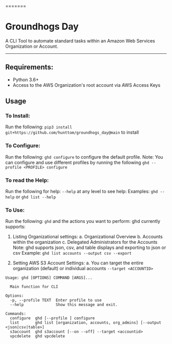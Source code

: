 =======
# Groundhogs Day
A CLI Tool to automate standard tasks within an Amazon Web Services Organization or Account.

---


## Requirements:

* Python 3.6+
* Access to the AWS Organization's root account via AWS Access Keys

## Usage

### To Install:
  Run the following: `pip3 install git+https://github.com/hunttom/groundhogs_day@main` to install

### To Configure:
  Run the following: `ghd configure` to configure the default profile.
  Note: You can configure and use different profiles by running the following `ghd --profile <PROFILE> configure`

### To read the Help:
  Run the following for help: `--help` at any level to see help: 
  Examples: `ghd --help` or `ghd list --help`

### To Use:
  Run the following: `ghd` and the actions you want to perform:
  ghd currently supports:
  1. Listing Organizational settings:
    a. Organizational Overview
    b. Accounts within the organization
    c. Delegated Administrators for the Accounts
    Note: ghd supports json, csv, and table displays and exporting to json or csv
    Example: `ghd list accounts --output csv --export`

  2. Setting AWS S3 Account Settings:
      a. You can target the entire organization (default) or individual accounts `--target <ACCOUNTID>`


```
Usage: ghd [OPTIONS] COMMAND [ARGS]...

  Main function for CLI

Options:
  -p, --profile TEXT  Enter profile to use
  --help              Show this message and exit.

Commands:
  configure  ghd [--profile ] configure
  list       ghd list [organization, accounts, org_admins] [--output <json|csv|table>]
  s3account  ghd s3account [--on --off] --target <accountid>
  vpcdelete  ghd vpcdelete
```


